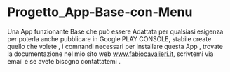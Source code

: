 # Progetto_App-Base-con-Menu
Una App funzionante Base che può essere Adattata per qualsiasi esigenza per poterla anche pubblicare in Google PLAY CONSOLE, stabile create quello che volete , i comnandi necessari per installare questa App , trovate la documentazione nel mio sito web www.fabiocavalieri.it, scrivtemi via email e se avete bisogno contattatemi .
